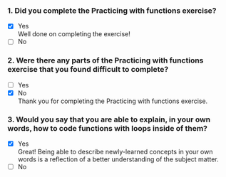 ### 1. Did you complete the Practicing with functions exercise?

- [x] Yes <br>
      Well done on completing the exercise!
- [ ] No

### 2. Were there any parts of the Practicing with functions exercise that you found difficult to complete?

- [ ] Yes
- [x] No <br>
      Thank you for completing the Practicing with functions exercise.

### 3. Would you say that you are able to explain, in your own words, how to code functions with loops inside of them?

- [x] Yes <br>
      Great! Being able to describe newly-learned concepts in your own words is a reflection of a better understanding of the subject matter.
- [ ] No
